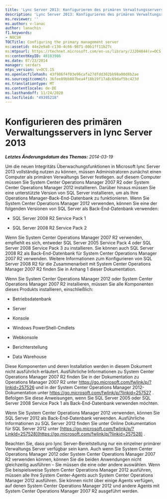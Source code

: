 ```yaml
---
title: 'Lync Server 2013: Konfigurieren des primären Verwaltungsservers'
description: 'Lync Server 2013: Konfigurieren des primären Verwaltungsservers'
ms.reviewer: ''
ms.author: v-lanac
author: lanachin
f1.keywords:
- NOCSH
TOCTitle: Configuring the primary management server
ms:assetid: 44e2e9a8-c130-4c66-9871-80b1ff11b27c
ms:mtpsurl: https://technet.microsoft.com/en-us/library/JJ204844(v=OCS.15)
ms:contentKeyID: 48183986
ms.date: 07/23/2014
manager: serdars
mtps_version: v=OCS.15
ms.openlocfilehash: 43f986f4f03e96cafa27dfdd302bb98a00d8b2ae
ms.sourcegitcommit: 36fee89bb887bea4f18b19f17a8c69daf5bc423d
ms.translationtype: MT
ms.contentlocale: de-DE
ms.lasthandoff: 11/24/2020
ms.locfileid: "49395218"
---
```

# <a name="configuring-the-primary-management-server-in-lync-server-2013"></a>Konfigurieren des primären Verwaltungsservers in lync Server 2013

<div data-xmlns="http://www.w3.org/1999/xhtml">

<div class="topic" data-xmlns="http://www.w3.org/1999/xhtml" data-msxsl="urn:schemas-microsoft-com:xslt" data-cs="https://msdn.microsoft.com/">

<div data-asp="https://msdn2.microsoft.com/asp">



</div>

<div id="mainSection">

<div id="mainBody">

<span> </span>

_**Letztes Änderungsdatum des Themas:** 2014-03-19_

Um die neuen Integritäts Überwachungsfunktionen in Microsoft lync Server 2013 vollständig nutzen zu können, müssen Administratoren zunächst einen Computer als primären Verwaltungs Server festlegen. auf diesem Computer müssen Sie System Center Operations Manager 2007 R2 oder System Center Operations Manager 2012 installieren. Darüber hinaus müssen Sie eine unterstützte Version von SQL Server installieren, um als Ihre Operations Manager-Back-End-Datenbank zu funktionieren. Wenn Sie System Center Operations Manager 2012 verwenden, können Sie eine der folgenden Versionen von SQL Server als Back-End-Datenbank verwenden:

  - SQL Server 2008 R2 Service Pack 1

  - SQL Server 2008 R2 Service Pack 2

Wenn Sie System Center Operations Manager 2007 R2 verwenden, empfiehlt es sich, entweder SQL Server 2005 Service Pack 4 oder SQL Server 2008 Service Pack 3 zu installieren. Sie können auch SQL Server 2008 R2 als Back-End-Datenbank für System Center Operations Manager 2007 R2 verwenden. Weitere Informationen zum Konfigurieren von SQL Server 2008 R2 für die Zusammenarbeit mit System Center Operations Manager 2007 R2 finden Sie in Anhang 1 dieser Dokumentation.

Wenn Sie System Center Operations Manager 2012 oder System Center Operations Manager 2007 R2 installieren, müssen Sie alle Komponenten dieses Produkts installieren, einschließlich:

  - Betriebsdatenbank

  - Server

  - Konsole

  - Windows PowerShell-Cmdlets

  - Webkonsole

  - Berichterstellung

  - Data Warehouse

Diese Komponenten und deren Installation werden in diesem Dokument nicht ausführlich erläutert. Ausführliche Informationen zu System Center Operations Manager 2007 R2 finden Sie in der Dokumentation zu Operations Manager 2007 R2 unter <https://go.microsoft.com/fwlink/p/?linkid=257526> und in der System Center Operations Manager 2012-Dokumentation unter <https://go.microsoft.com/fwlink/p/?linkid=257527> . Befolgen Sie diese Anweisungen, wenn Sie SQL Server 2005 oder SQL Server 2008 Service Pack 1 als Back-End-Datenbank verwenden möchten.

Wenn Sie System Center Operations Manager 2012 verwenden, können Sie SQL Server 2012 als Back-End-Datenbank verwenden. Ausführliche Informationen zu SQL Server 2012 finden Sie unter Online Dokumentation für SQL Server 2012 unter [https://go.microsoft.com/fwlink/p/?LinkId=257528](https://go.microsoft.com/fwlink/p/?linkid=257528) .

Beachten Sie, dass pro lync Server-Bereitstellung nur ein einzelner primärer Verwaltungs Server verfügbar sein kann. Auch wenn Sie System Center Operations Manager 2012 oder System Center Operations Manager 2007 R2 verwenden können, können Sie die beiden Anwendungen nicht gleichzeitig ausführen – Sie müssen die eine oder andere auswählen. Wenn Sie beispielsweise System Center Operations Manager 2012 ausführen, müssen alle Ihre System Center-Agents auch System Center Operations Manager 2012 ausführen. Sie können nicht über einige Agents verfügen, auf denen System Center Operations Manager 2012 und andere Agents mit System Center Operations Manager 2007 R2 ausgeführt werden.

</div>

<span> </span>

</div>

</div>

</div>

